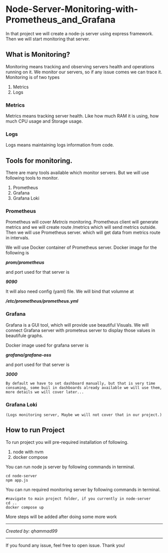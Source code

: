 # Node-Server-Monitoring-with-Prometheus_and_Grafana
In that project we will create a node-js server using express framework. Then we will start monitoring that server.

## What is Monitoring?
Monitoring means tracking and observing servers health and operations running on it. We monitor our servers, so if any issue comes we can trace it. Monitoring is of two types
1. Metrics
2. Logs

### Metrics
Metrics means tracking server health. Like how much RAM it is using, how much CPU usage and Storage usage.

### Logs
Logs means maintaining logs information from code.


## Tools for monitoring.
There are many tools available which monitor servers. But we will use following tools to monitor.

1. Prometheus
2. Grafana
3. Grafana Loki

### Prometheus
Prometheus will cover _Metrcis_ monitoring. Prometheus client will generate metrics and we will create route /metrics which will send metrics outside. Then we will use Prometheus server. which will get data from metrics route in intervals. 
    
We will use Docker container of Prometheus server. Docker image for the following is 
    
***prom/prometheus***
    
and port used for that server is

***9090***

It will also need config (yaml) file. We will bind that volumne at

***/etc/prometheus/prometheus.yml***
    

### Grafana

Grafana is a GUI tool, which will provide use beautiful Visuals. We will connect Grafana server with prometeus server to display those values in beautifule graphs.

Docker image used for grafana server is

***grafana/grafana-oss***
    
and port used for that server is

***3000***

    By default we have to set dashboard manually, but that is very time consuming, some buil in dashboards already available we will use them, more details we will cover later...

### Grafana Loki
    (Logs monitoring server, Maybe we will not cover that in our project.)


## How to run Project
To run project you will pre-required installation of following.

1. node with nvm
2. docker compose

You can run node js server by following commands in terminal.

```
cd node-server
npm app.js
```

You can run required monitoring server by following commands in terminal.

```
#navigate to main project folder, if you currently in node-server
cd .. 
docker compose up
```

More steps will be added after doing some more work

---

_Created by: qhammad99_

---
If you found any issue, feel free to open issue. 
Thank you!
